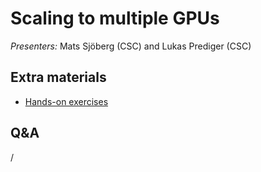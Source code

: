 # Scaling to multiple GPUs

*Presenters:* Mats Sjöberg (CSC) and Lukas Prediger (CSC)

<!--
<video src="https://462000265.lumidata.eu/ai-20241126/recordings/08_MultipleGPUs.mp4" controls="controls"></video>
-->


## Extra materials

<!--
-   [Presentation slides](https://462000265.lumidata.eu/ai-20241126/files/LUMI-ai-20241126-08-Scaling_multiple_GPUs.pdf)
-->

-   [Hands-on exercises](E08_MultipleGPUs.md)


## Q&A

/
